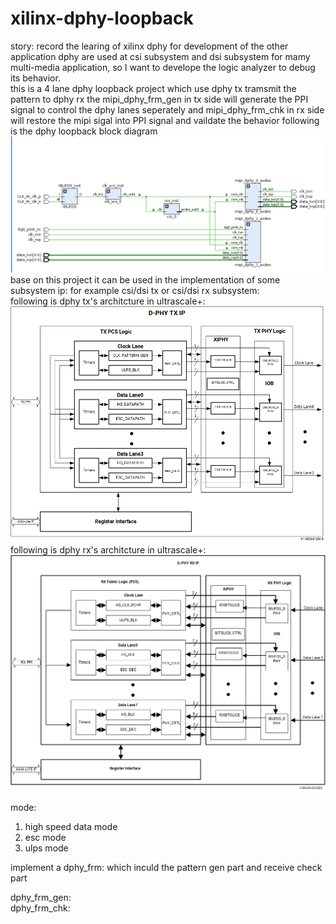 # xilinx-dphy-loopback
story: 
record the learing of xilinx dphy for development of the other application 
dphy are used at csi subsystem and dsi subsystem for mamy multi-media application, so I want to develope the logic analyzer to debug its behavior.  
this is a 4 lane dphy loopback project which use dphy tx tramsmit the pattern to dphy rx 
the mipi_dphy_frm_gen in tx side will generate the PPI signal to control the dphy lanes seperately and mipi_dphy_frm_chk in rx side will restore the mipi sigal into PPI signal and vaildate the behavior 
following is the dphy loopback block diagram   
![alt text](https://github.com/joshuahwfwEE/xilinx-dphy-loopback/blob/main/bd1.png?raw=true)  
base on this project it can be used in the implementation of some subsystem ip: for example csi/dsi tx or csi/dsi rx subsystem:  
following is dphy tx's architcture in ultrascale+:  
![alt text](https://github.com/joshuahwfwEE/xilinx-dphy-loopback/blob/main/dphytx.png?raw=true)  
following is dphy rx's architcture in ultrascale+:  
![alt text](https://github.com/joshuahwfwEE/xilinx-dphy-loopback/blob/main/dphyrx.png?raw=true)  

mode: 
1. high speed data mode
2. esc mode
3. ulps mode


implement a dphy_frm: which inculd the pattern gen part and receive check part  

dphy_frm_gen:  
dphy_frm_chk:  

